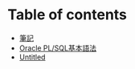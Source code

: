 # Table of contents

* [筆記](README.md)
* [Oracle PL/SQL基本語法](oracle-plsql-ji-ben-yu-fa.md)
* [Untitled](untitled.md)

